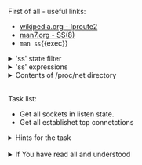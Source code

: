 First of all - useful links:

- [wikipedia.org - Iproute2](https://en.wikipedia.org/wiki/Iproute2)
- [man7.org - SS(8)](https://man7.org/linux/man-pages/man8/ss.8.html)
- `man ss`{{exec}}

<details><summary>'ss' state filter</summary>
<pre>
  All standard TCP states:<br>
    <strong>established, listening, closed
    syn-sent, syn-recv,
    fin-wait-1, fin-wait-2, time-wait, close-wait,
    last-ack, closing</strong>
  <strong>all</strong>          - for all the states
  <strong>connected</strong>    - all the states except for listening and closed
  <strong>synchronized</strong> - all the connected states except for syn-sent
  <strong>bucket</strong>       - states, which are maintained as minisockets, i.e. time-wait and syn-recv
  <strong>big</strong>          - opposite to bucket
  <br>
  Example:
    <strong>$ ss state listening</strong>
    <strong>$ ss -tu state established</strong>
</pre>
</details>
<details><summary>'ss' expressions</summary>
<pre>
  <strong>{dst|src} [=] HOST</strong>   - Test if the destination or source matches HOST.
  <strong>{dport|sport} [OP] [FAMILY:]:PORT</strong> - Compare the destination or source port to PORT. OP can be any of "<", "<=", "=", "!=", ">=" and ">". 
  <strong>dev [=|!=] DEVICE</strong>    - DEVICE can be a device name or the index of the interface.
  <strong>fwmark [=|!=] MASK</strong>   - Matches based on the fwmark value for the connection. 
  <strong>cgroup [=|!=] PATH</strong>   - Match if the connection is part of a cgroup at the given path.
  <strong>autobound</strong>            - Match if the port or path of the source address was automatically allocated.
  <br>
  Example:
  <strong>$ ss -o state established '( dport = :ssh or sport = :ssh )'</strong>
</pre>
</details>
<details><summary>Contents of /proc/net directory</summary>
<pre>
  <strong>arp</strong>        — Lists the kernel's ARP table. This file is particularly useful for connecting a hardware address to an IP address on a system.
  <strong>atm/ directory</strong> — The files within this directory contain Asynchronous Transfer Mode (ATM) settings and statistics. This directory is primarily used with ATM networking and ADSL cards.
  <strong>dev</strong>        — Lists the various network devices configured on the system, complete with transmit and receive statistics. This file displays the number of bytes each interface has sent and received, the number of packets inbound and outbound, the number of errors seen, the number of packets dropped, and more.
  <strong>dev_mcast</strong>  — Lists Layer2 multicast groups on which each device is listening.
  <strong>igmp</strong>       — Lists the IP multicast addresses which this system joined.
  <strong>ip_conntrack</strong> — Lists tracked network connections for machines that are forwarding IP connections.
  <strong>ip_tables_names</strong> — Lists the types of iptables in use. This file is only present if iptables is active on the system and contains one or more of the following values: filter, mangle, or nat.
  <strong>ip_mr_cache</strong> — Lists the multicast routing cache.
  <strong>ip_mr_vif</strong>  — Lists multicast virtual interfaces.
  <strong>netstat</strong>    — Contains a broad yet detailed collection of networking statistics, including TCP timeouts, SYN cookies sent and received, and much more.
  <strong>psched</strong>     — Lists global packet scheduler parameters.
  <strong>raw</strong>        — Lists raw device statistics.
  <strong>route</strong>      — Lists the kernel's routing table.
  <strong>rt_cache</strong>   — Contains the current routing cache.
  <strong>snmp</strong>       — List of Simple Network Management Protocol (SNMP) data for various networking protocols in use.
  <strong>sockstat</strong>   — Provides socket statistics.
  <strong>tcp</strong>        — Contains detailed TCP socket information.
  <strong>tr_rif</strong>     — Lists the token ring RIF routing table.
  <strong>udp</strong>        — Contains detailed UDP socket information.
  <strong>unix</strong>       — Lists UNIX domain sockets currently in use.
  <strong>wireless</strong>   — Lists wireless interface data.
</pre>
</details>
<br>

Task list:
- Get all sockets in listen state.
- Get all establishet tcp connetctions

<details><summary>Hints for the task</summary>
<pre>
<strong>Task 1:</strong>
  $ ss state listening
<br>
<strong>Task 2:</strong>
  $ ss -tu state established
</pre>
</details>
<br>
<details><summary>If You have read all and understood</summary>
<pre>
`touch IReadAllAndUndnderstood`{{exec}}
</pre>
